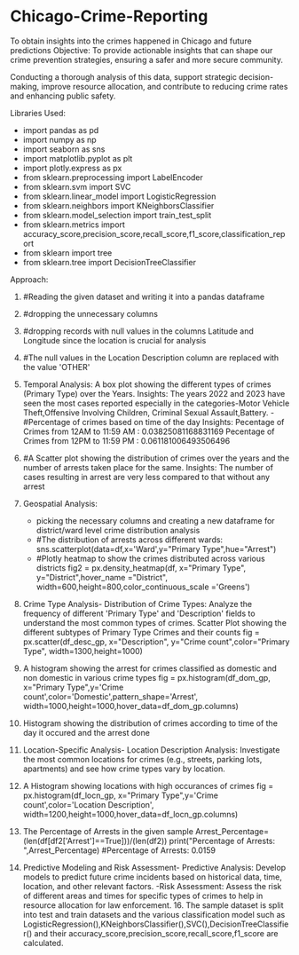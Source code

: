 # Chicago-Crime-Reporting
To obtain insights into the crimes happened in Chicago and future predictions
Objective:
  To provide actionable insights that can shape our crime prevention strategies, ensuring a safer and more secure community. 

  Conducting a thorough analysis of this data, support strategic decision-making, improve resource allocation, and contribute to reducing crime rates and enhancing public safety.

Libraries Used:
  - import pandas as pd
  - import numpy as np
  - import seaborn as sns
  - import matplotlib.pyplot as plt
  - import plotly.express as px  
  - from sklearn.preprocessing import LabelEncoder 
  - from sklearn.svm import SVC
  - from sklearn.linear_model import LogisticRegression
  - from sklearn.neighbors import KNeighborsClassifier
  - from sklearn.model_selection import train_test_split
  - from sklearn.metrics import accuracy_score,precision_score,recall_score,f1_score,classification_report
  - from sklearn import tree
  - from sklearn.tree import DecisionTreeClassifier

Approach:
  1. #Reading the given dataset and writing it into a pandas dataframe 
  2. #dropping the unnecessary columns
  3. #dropping records with null values in the columns Latitude and Longitude since the location is crucial for analysis
  4. #The null values in the Location Description column are replaced with the value 'OTHER'
  5. Temporal Analysis: A box plot showing the different types of crimes (Primary Type) over the Years.
Insights:
The years 2022 and 2023 have seen the most cases reported especially in the categories-Motor Vehicle Theft,Offensive Involving Children, Criminal Sexual Assault,Battery.
    -#Percentage of crimes based on time of the day
Insights:
  Pecentage of Crimes from 12AM to 11:59 AM : 0.03825081168831169
  Pecentage of Crimes from 12PM to 11:59 PM : 0.061181006493506496
  7. #A Scatter plot showing the distribution of crimes over the years and the number of arrests taken place for the same.
Insights:
The number of cases resulting in arrest are very less compared to that without any arrest
  8. Geospatial Analysis:
     - picking the necessary columns and creating a new dataframe for district/ward level crime distribution analysis
     - #The distribution of arrests across different wards: sns.scatterplot(data=df,x='Ward',y="Primary Type",hue="Arrest")
     - #Plotly heatmap to show the crimes distributed across various districts
          fig2 = px.density_heatmap(df, x="Primary Type", y="District",hover_name ="District",
                          width=600,height=800,color_continuous_scale ='Greens')

  9. Crime Type Analysis- Distribution of Crime Types: Analyze the frequency of different 'Primary Type' and 'Description' fields to understand the most common types of crimes.
     Scatter Plot showing the different subtypes of Primary Type Crimes and their counts
     fig = px.scatter(df_desc_gp, x="Description", y="Crime count",color="Primary Type", width=1300,height=1000)
  10. A histogram showing the arrest for crimes classified as domestic and non domestic in various crime types
      fig = px.histogram(df_dom_gp, x="Primary Type",y='Crime count',color='Domestic',pattern_shape='Arrest',       width=1000,height=1000,hover_data=df_dom_gp.columns)
  11. Histogram showing the distribution of crimes according to time of the day it occured and the arrest done
  12. Location-Specific Analysis- Location Description Analysis: Investigate the most common locations for crimes (e.g., streets, parking lots, apartments) and see how crime types vary by location.
  13. A Histogram showing locations with high occurances of crimes
fig = px.histogram(df_locn_gp, x="Primary Type",y='Crime count',color='Location Description', width=1200,height=1000,hover_data=df_locn_gp.columns)
  14. The Percentage of Arrests in the given sample
Arrest_Percentage=(len(df[df2['Arrest']==True]))/(len(df2))
print("Percentage of Arrests: ",Arrest_Percentage)
  #Percentage of Arrests:  0.0159
  15. Predictive Modeling and Risk Assessment- Predictive Analysis: Develop models to predict future crime incidents based on historical data, time, location, and other relevant factors.
      -Risk Assessment: Assess the risk of different areas and times for specific types of crimes to help in resource allocation for law enforcement.
    16. The sample dataset is split into test and train datasets and the various classification model such as LogisticRegression(),KNeighborsClassifier(),SVC(),DecisionTreeClassifier() and their accuracy_score,precision_score,recall_score,f1_score are calculated.




